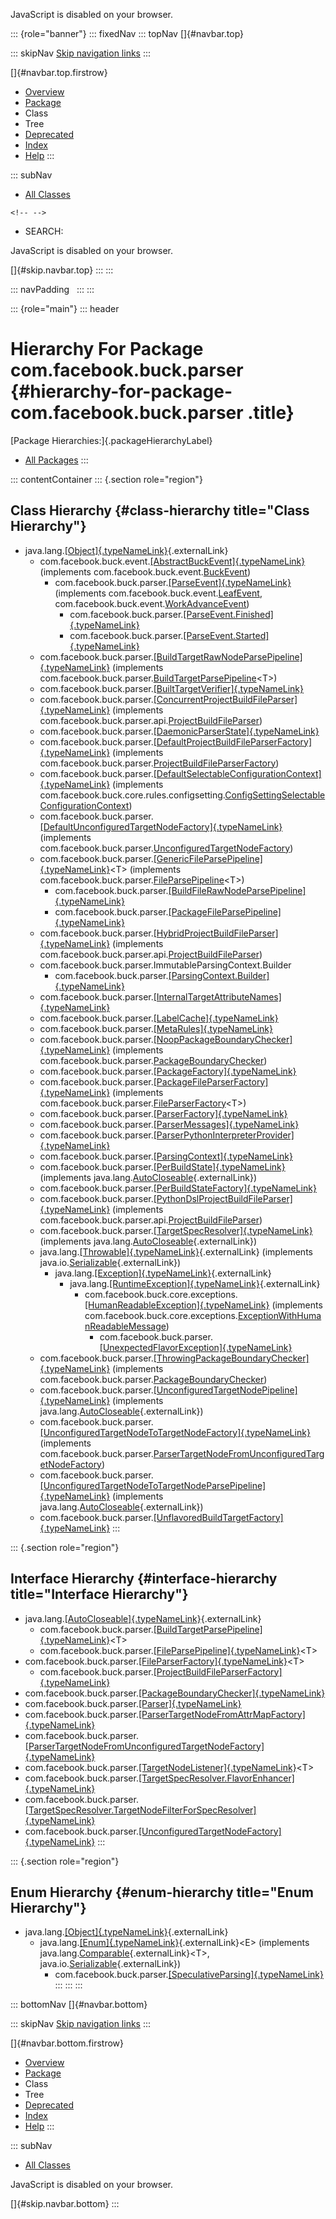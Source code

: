 <div>

JavaScript is disabled on your browser.

</div>

::: {role="banner"}
::: fixedNav
::: topNav
[]{#navbar.top}

::: skipNav
[Skip navigation links](#skip.navbar.top "Skip navigation links")
:::

[]{#navbar.top.firstrow}

-   [Overview](../../../../index.html)
-   [Package](package-summary.html)
-   Class
-   Tree
-   [Deprecated](../../../../deprecated-list.html)
-   [Index](../../../../index-all.html)
-   [Help](../../../../help-doc.html)
:::

::: subNav
-   [All Classes](../../../../allclasses.html)

```{=html}
<!-- -->
```
-   SEARCH:

<div>

<div>

JavaScript is disabled on your browser.

</div>

</div>

[]{#skip.navbar.top}
:::
:::

::: navPadding
 
:::
:::

::: {role="main"}
::: header
# Hierarchy For Package com.facebook.buck.parser {#hierarchy-for-package-com.facebook.buck.parser .title}

[Package Hierarchies:]{.packageHierarchyLabel}

-   [All Packages](../../../../overview-tree.html)
:::

::: contentContainer
::: {.section role="region"}
## Class Hierarchy {#class-hierarchy title="Class Hierarchy"}

-   java.lang.[[Object]{.typeNameLink}](http://docs.oracle.com/javase/7/docs/api/java/lang/Object.html?is-external=true "class or interface in java.lang"){.externalLink}
    -   com.facebook.buck.event.[[AbstractBuckEvent]{.typeNameLink}](../event/AbstractBuckEvent.html "class in com.facebook.buck.event")
        (implements
        com.facebook.buck.event.[BuckEvent](../event/BuckEvent.html "interface in com.facebook.buck.event"))
        -   com.facebook.buck.parser.[[ParseEvent]{.typeNameLink}](ParseEvent.html "class in com.facebook.buck.parser")
            (implements
            com.facebook.buck.event.[LeafEvent](../event/LeafEvent.html "interface in com.facebook.buck.event"),
            com.facebook.buck.event.[WorkAdvanceEvent](../event/WorkAdvanceEvent.html "interface in com.facebook.buck.event"))
            -   com.facebook.buck.parser.[[ParseEvent.Finished]{.typeNameLink}](ParseEvent.Finished.html "class in com.facebook.buck.parser")
            -   com.facebook.buck.parser.[[ParseEvent.Started]{.typeNameLink}](ParseEvent.Started.html "class in com.facebook.buck.parser")
    -   com.facebook.buck.parser.[[BuildTargetRawNodeParsePipeline]{.typeNameLink}](BuildTargetRawNodeParsePipeline.html "class in com.facebook.buck.parser")
        (implements
        com.facebook.buck.parser.[BuildTargetParsePipeline](BuildTargetParsePipeline.html "interface in com.facebook.buck.parser")\<T\>)
    -   com.facebook.buck.parser.[[BuiltTargetVerifier]{.typeNameLink}](BuiltTargetVerifier.html "class in com.facebook.buck.parser")
    -   com.facebook.buck.parser.[[ConcurrentProjectBuildFileParser]{.typeNameLink}](ConcurrentProjectBuildFileParser.html "class in com.facebook.buck.parser")
        (implements
        com.facebook.buck.parser.api.[ProjectBuildFileParser](api/ProjectBuildFileParser.html "interface in com.facebook.buck.parser.api"))
    -   com.facebook.buck.parser.[[DaemonicParserState]{.typeNameLink}](DaemonicParserState.html "class in com.facebook.buck.parser")
    -   com.facebook.buck.parser.[[DefaultProjectBuildFileParserFactory]{.typeNameLink}](DefaultProjectBuildFileParserFactory.html "class in com.facebook.buck.parser")
        (implements
        com.facebook.buck.parser.[ProjectBuildFileParserFactory](ProjectBuildFileParserFactory.html "interface in com.facebook.buck.parser"))
    -   com.facebook.buck.parser.[[DefaultSelectableConfigurationContext]{.typeNameLink}](DefaultSelectableConfigurationContext.html "class in com.facebook.buck.parser")
        (implements
        com.facebook.buck.core.rules.configsetting.[ConfigSettingSelectableConfigurationContext](../core/rules/configsetting/ConfigSettingSelectableConfigurationContext.html "interface in com.facebook.buck.core.rules.configsetting"))
    -   com.facebook.buck.parser.[[DefaultUnconfiguredTargetNodeFactory]{.typeNameLink}](DefaultUnconfiguredTargetNodeFactory.html "class in com.facebook.buck.parser")
        (implements
        com.facebook.buck.parser.[UnconfiguredTargetNodeFactory](UnconfiguredTargetNodeFactory.html "interface in com.facebook.buck.parser"))
    -   com.facebook.buck.parser.[[GenericFileParsePipeline]{.typeNameLink}](GenericFileParsePipeline.html "class in com.facebook.buck.parser")\<T\>
        (implements
        com.facebook.buck.parser.[FileParsePipeline](FileParsePipeline.html "interface in com.facebook.buck.parser")\<T\>)
        -   com.facebook.buck.parser.[[BuildFileRawNodeParsePipeline]{.typeNameLink}](BuildFileRawNodeParsePipeline.html "class in com.facebook.buck.parser")
        -   com.facebook.buck.parser.[[PackageFileParsePipeline]{.typeNameLink}](PackageFileParsePipeline.html "class in com.facebook.buck.parser")
    -   com.facebook.buck.parser.[[HybridProjectBuildFileParser]{.typeNameLink}](HybridProjectBuildFileParser.html "class in com.facebook.buck.parser")
        (implements
        com.facebook.buck.parser.api.[ProjectBuildFileParser](api/ProjectBuildFileParser.html "interface in com.facebook.buck.parser.api"))
    -   com.facebook.buck.parser.ImmutableParsingContext.Builder
        -   com.facebook.buck.parser.[[ParsingContext.Builder]{.typeNameLink}](ParsingContext.Builder.html "class in com.facebook.buck.parser")
    -   com.facebook.buck.parser.[[InternalTargetAttributeNames]{.typeNameLink}](InternalTargetAttributeNames.html "class in com.facebook.buck.parser")
    -   com.facebook.buck.parser.[[LabelCache]{.typeNameLink}](LabelCache.html "class in com.facebook.buck.parser")
    -   com.facebook.buck.parser.[[MetaRules]{.typeNameLink}](MetaRules.html "class in com.facebook.buck.parser")
    -   com.facebook.buck.parser.[[NoopPackageBoundaryChecker]{.typeNameLink}](NoopPackageBoundaryChecker.html "class in com.facebook.buck.parser")
        (implements
        com.facebook.buck.parser.[PackageBoundaryChecker](PackageBoundaryChecker.html "interface in com.facebook.buck.parser"))
    -   com.facebook.buck.parser.[[PackageFactory]{.typeNameLink}](PackageFactory.html "class in com.facebook.buck.parser")
    -   com.facebook.buck.parser.[[PackageFileParserFactory]{.typeNameLink}](PackageFileParserFactory.html "class in com.facebook.buck.parser")
        (implements
        com.facebook.buck.parser.[FileParserFactory](FileParserFactory.html "interface in com.facebook.buck.parser")\<T\>)
    -   com.facebook.buck.parser.[[ParserFactory]{.typeNameLink}](ParserFactory.html "class in com.facebook.buck.parser")
    -   com.facebook.buck.parser.[[ParserMessages]{.typeNameLink}](ParserMessages.html "class in com.facebook.buck.parser")
    -   com.facebook.buck.parser.[[ParserPythonInterpreterProvider]{.typeNameLink}](ParserPythonInterpreterProvider.html "class in com.facebook.buck.parser")
    -   com.facebook.buck.parser.[[ParsingContext]{.typeNameLink}](ParsingContext.html "class in com.facebook.buck.parser")
    -   com.facebook.buck.parser.[[PerBuildState]{.typeNameLink}](PerBuildState.html "class in com.facebook.buck.parser")
        (implements
        java.lang.[AutoCloseable](http://docs.oracle.com/javase/7/docs/api/java/lang/AutoCloseable.html?is-external=true "class or interface in java.lang"){.externalLink})
    -   com.facebook.buck.parser.[[PerBuildStateFactory]{.typeNameLink}](PerBuildStateFactory.html "class in com.facebook.buck.parser")
    -   com.facebook.buck.parser.[[PythonDslProjectBuildFileParser]{.typeNameLink}](PythonDslProjectBuildFileParser.html "class in com.facebook.buck.parser")
        (implements
        com.facebook.buck.parser.api.[ProjectBuildFileParser](api/ProjectBuildFileParser.html "interface in com.facebook.buck.parser.api"))
    -   com.facebook.buck.parser.[[TargetSpecResolver]{.typeNameLink}](TargetSpecResolver.html "class in com.facebook.buck.parser")
        (implements
        java.lang.[AutoCloseable](http://docs.oracle.com/javase/7/docs/api/java/lang/AutoCloseable.html?is-external=true "class or interface in java.lang"){.externalLink})
    -   java.lang.[[Throwable]{.typeNameLink}](http://docs.oracle.com/javase/7/docs/api/java/lang/Throwable.html?is-external=true "class or interface in java.lang"){.externalLink}
        (implements
        java.io.[Serializable](http://docs.oracle.com/javase/7/docs/api/java/io/Serializable.html?is-external=true "class or interface in java.io"){.externalLink})
        -   java.lang.[[Exception]{.typeNameLink}](http://docs.oracle.com/javase/7/docs/api/java/lang/Exception.html?is-external=true "class or interface in java.lang"){.externalLink}
            -   java.lang.[[RuntimeException]{.typeNameLink}](http://docs.oracle.com/javase/7/docs/api/java/lang/RuntimeException.html?is-external=true "class or interface in java.lang"){.externalLink}
                -   com.facebook.buck.core.exceptions.[[HumanReadableException]{.typeNameLink}](../core/exceptions/HumanReadableException.html "class in com.facebook.buck.core.exceptions")
                    (implements
                    com.facebook.buck.core.exceptions.[ExceptionWithHumanReadableMessage](../core/exceptions/ExceptionWithHumanReadableMessage.html "interface in com.facebook.buck.core.exceptions"))
                    -   com.facebook.buck.parser.[[UnexpectedFlavorException]{.typeNameLink}](UnexpectedFlavorException.html "class in com.facebook.buck.parser")
    -   com.facebook.buck.parser.[[ThrowingPackageBoundaryChecker]{.typeNameLink}](ThrowingPackageBoundaryChecker.html "class in com.facebook.buck.parser")
        (implements
        com.facebook.buck.parser.[PackageBoundaryChecker](PackageBoundaryChecker.html "interface in com.facebook.buck.parser"))
    -   com.facebook.buck.parser.[[UnconfiguredTargetNodePipeline]{.typeNameLink}](UnconfiguredTargetNodePipeline.html "class in com.facebook.buck.parser")
        (implements
        java.lang.[AutoCloseable](http://docs.oracle.com/javase/7/docs/api/java/lang/AutoCloseable.html?is-external=true "class or interface in java.lang"){.externalLink})
    -   com.facebook.buck.parser.[[UnconfiguredTargetNodeToTargetNodeFactory]{.typeNameLink}](UnconfiguredTargetNodeToTargetNodeFactory.html "class in com.facebook.buck.parser")
        (implements
        com.facebook.buck.parser.[ParserTargetNodeFromUnconfiguredTargetNodeFactory](ParserTargetNodeFromUnconfiguredTargetNodeFactory.html "interface in com.facebook.buck.parser"))
    -   com.facebook.buck.parser.[[UnconfiguredTargetNodeToTargetNodeParsePipeline]{.typeNameLink}](UnconfiguredTargetNodeToTargetNodeParsePipeline.html "class in com.facebook.buck.parser")
        (implements
        java.lang.[AutoCloseable](http://docs.oracle.com/javase/7/docs/api/java/lang/AutoCloseable.html?is-external=true "class or interface in java.lang"){.externalLink})
    -   com.facebook.buck.parser.[[UnflavoredBuildTargetFactory]{.typeNameLink}](UnflavoredBuildTargetFactory.html "class in com.facebook.buck.parser")
:::

::: {.section role="region"}
## Interface Hierarchy {#interface-hierarchy title="Interface Hierarchy"}

-   java.lang.[[AutoCloseable]{.typeNameLink}](http://docs.oracle.com/javase/7/docs/api/java/lang/AutoCloseable.html?is-external=true "class or interface in java.lang"){.externalLink}
    -   com.facebook.buck.parser.[[BuildTargetParsePipeline]{.typeNameLink}](BuildTargetParsePipeline.html "interface in com.facebook.buck.parser")\<T\>
    -   com.facebook.buck.parser.[[FileParsePipeline]{.typeNameLink}](FileParsePipeline.html "interface in com.facebook.buck.parser")\<T\>
-   com.facebook.buck.parser.[[FileParserFactory]{.typeNameLink}](FileParserFactory.html "interface in com.facebook.buck.parser")\<T\>
    -   com.facebook.buck.parser.[[ProjectBuildFileParserFactory]{.typeNameLink}](ProjectBuildFileParserFactory.html "interface in com.facebook.buck.parser")
-   com.facebook.buck.parser.[[PackageBoundaryChecker]{.typeNameLink}](PackageBoundaryChecker.html "interface in com.facebook.buck.parser")
-   com.facebook.buck.parser.[[Parser]{.typeNameLink}](Parser.html "interface in com.facebook.buck.parser")
-   com.facebook.buck.parser.[[ParserTargetNodeFromAttrMapFactory]{.typeNameLink}](ParserTargetNodeFromAttrMapFactory.html "interface in com.facebook.buck.parser")
-   com.facebook.buck.parser.[[ParserTargetNodeFromUnconfiguredTargetNodeFactory]{.typeNameLink}](ParserTargetNodeFromUnconfiguredTargetNodeFactory.html "interface in com.facebook.buck.parser")
-   com.facebook.buck.parser.[[TargetNodeListener]{.typeNameLink}](TargetNodeListener.html "interface in com.facebook.buck.parser")\<T\>
-   com.facebook.buck.parser.[[TargetSpecResolver.FlavorEnhancer]{.typeNameLink}](TargetSpecResolver.FlavorEnhancer.html "interface in com.facebook.buck.parser")
-   com.facebook.buck.parser.[[TargetSpecResolver.TargetNodeFilterForSpecResolver]{.typeNameLink}](TargetSpecResolver.TargetNodeFilterForSpecResolver.html "interface in com.facebook.buck.parser")
-   com.facebook.buck.parser.[[UnconfiguredTargetNodeFactory]{.typeNameLink}](UnconfiguredTargetNodeFactory.html "interface in com.facebook.buck.parser")
:::

::: {.section role="region"}
## Enum Hierarchy {#enum-hierarchy title="Enum Hierarchy"}

-   java.lang.[[Object]{.typeNameLink}](http://docs.oracle.com/javase/7/docs/api/java/lang/Object.html?is-external=true "class or interface in java.lang"){.externalLink}
    -   java.lang.[[Enum]{.typeNameLink}](http://docs.oracle.com/javase/7/docs/api/java/lang/Enum.html?is-external=true "class or interface in java.lang"){.externalLink}\<E\>
        (implements
        java.lang.[Comparable](http://docs.oracle.com/javase/7/docs/api/java/lang/Comparable.html?is-external=true "class or interface in java.lang"){.externalLink}\<T\>,
        java.io.[Serializable](http://docs.oracle.com/javase/7/docs/api/java/io/Serializable.html?is-external=true "class or interface in java.io"){.externalLink})
        -   com.facebook.buck.parser.[[SpeculativeParsing]{.typeNameLink}](SpeculativeParsing.html "enum in com.facebook.buck.parser")
:::
:::
:::

::: bottomNav
[]{#navbar.bottom}

::: skipNav
[Skip navigation links](#skip.navbar.bottom "Skip navigation links")
:::

[]{#navbar.bottom.firstrow}

-   [Overview](../../../../index.html)
-   [Package](package-summary.html)
-   Class
-   Tree
-   [Deprecated](../../../../deprecated-list.html)
-   [Index](../../../../index-all.html)
-   [Help](../../../../help-doc.html)
:::

::: subNav
-   [All Classes](../../../../allclasses.html)

<div>

<div>

JavaScript is disabled on your browser.

</div>

</div>

[]{#skip.navbar.bottom}
:::
